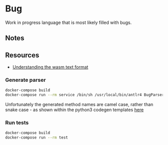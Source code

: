 # Bug

Work in progress language that is most likely filled with bugs.

## Notes

## Resources

- [Understanding the wasm text format](https://developer.mozilla.org/en-US/docs/WebAssembly/Understanding_the_text_format)

### Generate parser

```bash
docker-compose build
docker-compose run --rm service /bin/sh /usr/local/bin/antlr4 BugParser.g4 BugLexer.g4 -Dlanguage=Python3 -visitor -o parser
```

Unfortunately the generated method names are camel case, rather than snake case - as shown within the python3 codegen
templates
[here](https://github.com/antlr/antlr4/blob/837aa60e2c4736e242432c2ac93ed2de3b9eff3b/tool/resources/org/antlr/v4/tool/templates/codegen/Python3/Python3.stg#L104)

### Run tests

```bash
docker-compose build
docker-compose run --rm test
```
